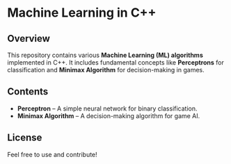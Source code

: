 # Machine Learning in C++

## Overview
This repository contains various **Machine Learning (ML) algorithms** implemented in C++. It includes fundamental concepts like **Perceptrons** for classification and **Minimax Algorithm** for decision-making in games.

## Contents
- **Perceptron** – A simple neural network for binary classification.
- **Minimax Algorithm** – A decision-making algorithm for game AI.

## License
Feel free to use and contribute!

